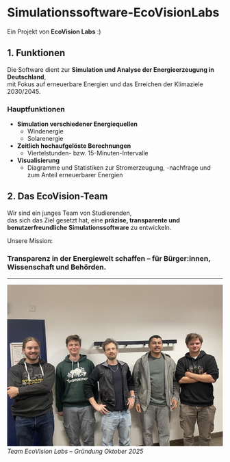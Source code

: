 # Simulationssoftware-EcoVisionLabs

Ein Projekt von **EcoVision Labs** :) 



## 1. Funktionen

Die Software dient zur **Simulation und Analyse der Energieerzeugung in Deutschland**,  
mit Fokus auf erneuerbare Energien und das Erreichen der Klimaziele 2030/2045.  

### Hauptfunktionen
- **Simulation verschiedener Energiequellen**
  - Windenergie  
  - Solarenergie
- **Zeitlich hochaufgelöste Berechnungen**
  - Viertelstunden- bzw. 15-Minuten-Intervalle  
- **Visualisierung**
  - Diagramme und Statistiken zur Stromerzeugung, -nachfrage und zum Anteil erneuerbarer Energien  



## 2. Das EcoVision-Team

Wir sind ein junges Team von Studierenden,  
das sich das Ziel gesetzt hat, eine **präzise, transparente und benutzerfreundliche Simulationssoftware** zu entwickeln.  

Unsere Mission:
### **Transparenz in der Energiewelt schaffen** –  für Bürger:innen, Wissenschaft und Behörden.

---

![Teamfoto](assets/team1.jpg)  
*Team EcoVision Labs – Gründung Oktober 2025*